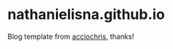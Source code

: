 # nathanielisna.github.io

Blog template from [acciochris](https://github.com/acciochris/acciochris.github.io), thanks!